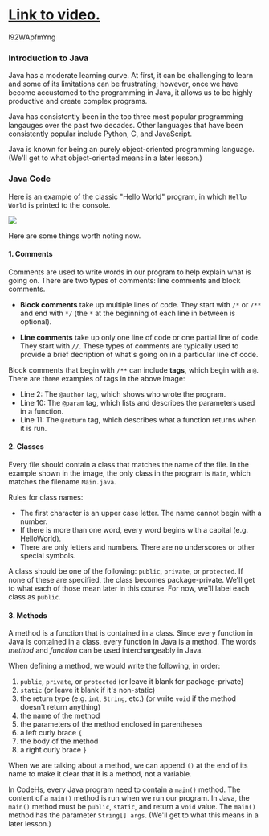 # [Link to video.](https://www.youtube.com/watch?v=l92WApfmYng&list=PLVD25niNi0BlpS2dC7eXz1Rm3lOb9ftaJ)

l92WApfmYng

### Introduction to Java

Java has a moderate learning curve. At first, it can be challenging to learn and some of its limitations can be frustrating; however, once we have become accustomed to the programming in Java, it allows us to be highly productive and create complex programs.

Java has consistently been in the top three most popular programming langauges over the past two decades. Other languages that have been consistently popular include Python, C, and JavaScript.

Java is known for being an purely object-oriented programming language. (We'll get to what object-oriented means in a later lesson.)

### Java Code

Here is an example of the classic "Hello World" program, in which `Hello World` is printed to the console.

![](../../Images/java_hello_world.png)

Here are some things worth noting now.

#### 1. Comments

Comments are used to write words in our program to help explain what is going on. There are two types of comments: line comments and block comments. 

* **Block comments** take up multiple lines of code. They start with `/*` or `/**` and end with `*/` (the `*` at the beginning of each line in between is optional). 

* **Line comments** take up only one line of code or one partial line of code. They start with `//`. These types of comments are typically used to provide a brief decription of what's going on in a particular line of code.

Block comments that begin with `/**` can include **tags**, which begin with a `@`. There are three examples of tags in the above image: 

* Line 2: The `@author` tag, which shows who wrote the program.
* Line 10: The `@param` tag, which lists and describes the parameters used in a function.
* Line 11: The `@return` tag, which describes what a function returns when it is run.

#### 2. Classes

Every file should contain a class that matches the name of the file. In the example shown in the image, the only class in the program is `Main`, which matches the filename  `Main.java`.

Rules for class names:

* The first character is an upper case letter. The name cannot begin with a number.
* If there is more than one word, every word begins with a capital (e.g. HelloWorld).
* There are only letters and numbers. There are no underscores or other special symbols.

A class should be one of the following: `public`, `private`, or `protected`. If none of these are specified, the class becomes package-private. We'll get to what each of those mean later in this course. For now, we'll label each class as `public`.

#### 3. Methods

A method is a function that is contained in a class. Since every function in Java is contained in a class, every function in Java is a method. The words *method* and *function* can be used interchangeably in Java.

When defining a method, we would write the following, in order:

1. `public`, `private`, or `protected` (or leave it blank for package-private)
2. `static` (or leave it blank if it's non-static)
3. the return type (e.g. `int`, `String`, etc.) (or write `void` if the method doesn't return anything)
4. the name of the method
5. the parameters of the method enclosed in parentheses
6. a left curly brace `{`
7. the body of the method
8. a right curly brace `}`

When we are talking about a method, we can append `()` at the end of its name to make it clear that it is a method, not a variable.

In CodeHs, every Java program need to contain a `main()` method. The content of a `main()` method is run when we run our program. In Java, the `main()` method must be `public`, `static`, and return a `void` value. The `main()` method has the parameter `String[] args`. (We'll get to what this means in a later lesson.)
